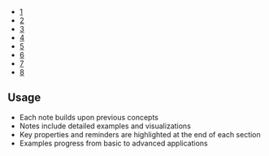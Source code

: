 - [1](linear-transformations-study-guide.md)
- [2](linear-algebra-notes%20(2).md)
- [3](linear-algebra-notes%20(3).md)
- [4](linear-algebra-notes%20(4).md)
- [5](linear-algebra-notes%20(5).md)
- [6](linear-algebra-notes%20(6).md)
- [7](linear-algebra-notes%20(7).md)
- [8](linear-algebra-notes%20(8).md) 
## Usage
- Each note builds upon previous concepts
- Notes include detailed examples and visualizations
- Key properties and reminders are highlighted at the end of each section
- Examples progress from basic to advanced applications
